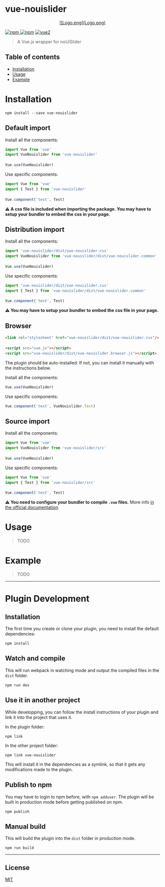 # vue-nouislider

<p align="center">
<a href="https://github.com/R3l4x3/vue-nouislider">
![Logo.png](Logo.png)

[![npm](https://img.shields.io/npm/v/vue-nouislider.svg) ![npm](https://img.shields.io/npm/dm/vue-nouislider.svg)](https://www.npmjs.com/package/vue-nouislider)
[![vue2](https://img.shields.io/badge/vue-2.x-brightgreen.svg)](https://vuejs.org/)

</a>
</p>



>A Vue.js wrapper for noUiSlider

## Table of contents

- [Installation](#installation)
- [Usage](#usage)
- [Example](#example)

# Installation

```
npm install --save vue-nouislider
```

## Default import

Install all the components:

```javascript
import Vue from 'vue'
import VueNouislider from 'vue-nouislider'

Vue.use(VueNouislider)
```

Use specific components:

```javascript
import Vue from 'vue'
import { Test } from 'vue-nouislider'

Vue.component('test', Test)
```

**⚠️ A css file is included when importing the package. You may have to setup your bundler to embed the css in your page.**

## Distribution import

Install all the components:

```javascript
import 'vue-nouislider/dist/vue-nouislider.css'
import VueNouislider from 'vue-nouislider/dist/vue-nouislider.common'

Vue.use(VueNouislider)
```

Use specific components:

```javascript
import 'vue-nouislider/dist/vue-nouislider.css'
import { Test } from 'vue-nouislider/dist/vue-nouislider.common'

Vue.component('test', Test)
```

**⚠️ You may have to setup your bundler to embed the css file in your page.**

## Browser

```html
<link rel="stylesheet" href="vue-nouislider/dist/vue-nouislider.css"/>

<script src="vue.js"></script>
<script src="vue-nouislider/dist/vue-nouislider.browser.js"></script>
```

The plugin should be auto-installed. If not, you can install it manually with the instructions below.

Install all the components:

```javascript
Vue.use(VueNouislider)
```

Use specific components:

```javascript
Vue.component('test', VueNouislider.Test)
```

## Source import

Install all the components:

```javascript
import Vue from 'vue'
import VueNouislider from 'vue-nouislider/src'

Vue.use(VueNouislider)
```

Use specific components:

```javascript
import Vue from 'vue'
import { Test } from 'vue-nouislider/src'

Vue.component('test', Test)
```

**⚠️ You need to configure your bundler to compile `.vue` files.** More info [in the official documentation](https://vuejs.org/v2/guide/single-file-components.html).

# Usage

> TODO

# Example

> TODO

---

# Plugin Development

## Installation

The first time you create or clone your plugin, you need to install the default dependencies:

```
npm install
```

## Watch and compile

This will run webpack in watching mode and output the compiled files in the `dist` folder.

```
npm run dev
```

## Use it in another project

While developping, you can follow the install instructions of your plugin and link it into the project that uses it.

In the plugin folder:

```
npm link
```

In the other project folder:

```
npm link vue-nouislider
```

This will install it in the dependencies as a symlink, so that it gets any modifications made to the plugin.

## Publish to npm

You may have to login to npm before, with `npm adduser`. The plugin will be built in production mode before getting published on npm.

```
npm publish
```

## Manual build

This will build the plugin into the `dist` folder in production mode.

```
npm run build
```

---

## License

[MIT](http://opensource.org/licenses/MIT)
